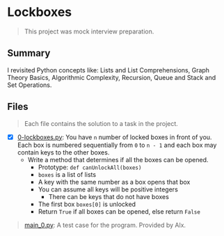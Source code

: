 # Lockboxes

> This project was mock interview preparation.

## Summary

I revisited Python concepts like: Lists and List Comprehensions, Graph Theory Basics, Algorithmic Complexity, Recursion, Queue and Stack and Set Operations.

## Files

> Each file contains the solution to a task in the project.

- [x] [0-lockboxes.py](https://github.com/Ebube-Ochemba/alx-interview/blob/main/0x01-lockboxes/0-lockboxes.py): You have `n` number of locked boxes in front of you. Each box is numbered sequentially from `0` to `n - 1` and each box may contain keys to the other boxes.
  - Write a method that determines if all the boxes can be opened.
    - Prototype: `def canUnlockAll(boxes)`
    - `boxes` is a list of lists
    - A key with the same number as a box opens that box
    - You can assume all keys will be positive integers
      - There can be keys that do not have boxes
    - The first box `boxes[0]` is unlocked
    - Return `True` if all boxes can be opened, else return `False`

> [main_0.py](./main_0.py): A test case for the program. Provided by Alx.
